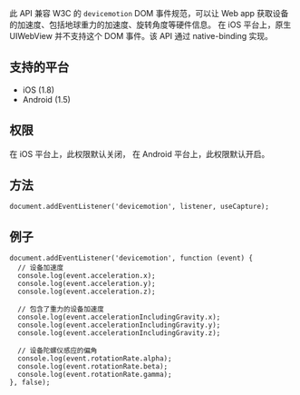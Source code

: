 此 API 兼容 W3C 的 `devicemotion` DOM 事件规范，可以让 Web app 获取设备的加速度、包括地球重力的加速度、旋转角度等硬件信息。
在 iOS 平台上，原生 UIWebView 并不支持这个 DOM 事件。该 API 通过 native-binding 实现。

## 支持的平台
* iOS (1.8)
* Android (1.5)

## 权限
在 iOS 平台上，此权限默认关闭，
在 Android 平台上，此权限默认开启。

## 方法

```
document.addEventListener('devicemotion', listener, useCapture);
```


## 例子
```
document.addEventListener('devicemotion', function (event) {
  // 设备加速度
  console.log(event.acceleration.x);
  console.log(event.acceleration.y);
  console.log(event.acceleration.z);

  // 包含了重力的设备加速度
  console.log(event.accelerationIncludingGravity.x);
  console.log(event.accelerationIncludingGravity.y);
  console.log(event.accelerationIncludingGravity.z);

  // 设备陀螺仪感应的偏角
  console.log(event.rotationRate.alpha);
  console.log(event.rotationRate.beta);
  console.log(event.rotationRate.gamma);
}, false);
```
